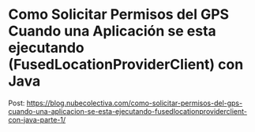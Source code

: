 # Como Solicitar Permisos del GPS Cuando una Aplicación se esta ejecutando (FusedLocationProviderClient) con Java 

Post: https://blog.nubecolectiva.com/como-solicitar-permisos-del-gps-cuando-una-aplicacion-se-esta-ejecutando-fusedlocationproviderclient-con-java-parte-1/ 

